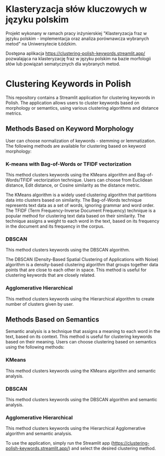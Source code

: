 # Klasteryzacja słów kluczowych w języku polskim
Projekt wykonany w ramach pracy inżynierskiej "Klasteryzacja  fraz w języku polskim - implementacja oraz analiza porównawcza wybranych metod" na Uniwersytecie Łódzkim.

Dostępna aplikacja https://clustering-polish-keywords.streamlit.app/ pozwalająca na klasteryzację fraz w języku polskim na bazie morfologii słów lub powiązań sematycznych dla wybranych metod.

# Clustering Keywords in Polish

This repository contains a Streamlit application for clustering keywords in Polish. The application allows users to cluster keywords based on morphology or semantics, using various clustering algorithms and distance metrics.

## Methods Based on Keyword Morphology

User can choose normalization of keywords - stemming or lemmatization. The following methods are available for clustering based on keyword morphology:

### K-means with Bag-of-Words or TFIDF vectorization

This method clusters keywords using the KMeans algorithm and Bag-of-Words/TFIDF vectorization technique. Users can choose from Euclidean distance, Edit distance, or Cosine similarity as the distance metric.

The KMeans algorithm is a widely used clustering algorithm that partitions data into clusters based on similarity. The Bag-of-Words technique represents text data as a set of words, ignoring grammar and word order. The TFIDF (Term Frequency-Inverse Document Frequency) technique is a popular method for clustering text data based on their similarity. The technique assigns a weight to each word in the text, based on its frequency in the document and its frequency in the corpus. 

### DBSCAN

This method clusters keywords using the DBSCAN algorithm.

The DBSCAN (Density-Based Spatial Clustering of Applications with Noise) algorithm is a density-based clustering algorithm that groups together data points that are close to each other in space. This method is useful for clustering keywords that are closely related.

### Agglomerative Hierarchical

This method clusters keywords using the Hierarchical algorithm to create number of clusters given by user.

## Methods Based on Semantics
Semantic analysis is a technique that assigns a meaning to each word in the text, based on its context. This method is useful for clustering keywords based on their meaning. Users can  choose clustering based on semantics using the following methods:

### KMeans

This method clusters keywords using the KMeans algorithm and semantic analysis.

### DBSCAN

This method clusters keywords using the DBSCAN algorithm and semantic analysis.

### Agglomerative Hierarchical 

This method clusters keywords using the Hierarchical Agglomerative algorithm and semantic analysis.

To use the application, simply run the Streamlit app (https://clustering-polish-keywords.streamlit.app/) and select the desired clustering method.

